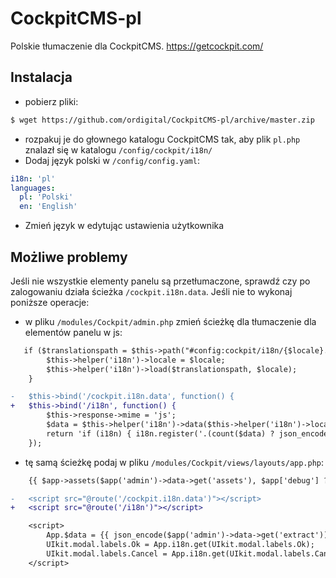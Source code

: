 # CockpitCMS-pl
Polskie tłumaczenie dla CockpitCMS.
https://getcockpit.com/

## Instalacja
- pobierz pliki:
```bash
$ wget https://github.com/ordigital/CockpitCMS-pl/archive/master.zip
```
- rozpakuj je do głownego katalogu CockpitCMS tak, aby plik `pl.php` znalazł się w katalogu `/config/cockpit/i18n/`
- Dodaj język polski w `/config/config.yaml`:
```yaml
i18n: 'pl'
languages:
  pl: 'Polski'
  en: 'English'
```
- Zmień język w edytując ustawienia użytkownika

## Możliwe problemy
Jeśli nie wszystkie elementy panelu są przetłumaczone, sprawdź czy po zalogowaniu działa ścieżka `/cockpit.i18n.data`. Jeśli nie to wykonaj poniższe operacje:
- w pliku `/modules/Cockpit/admin.php` zmień ścieżkę dla tłumaczenie dla elementów panelu w js:
```diff
   if ($translationspath = $this->path("#config:cockpit/i18n/{$locale}.php")) {
        $this->helper('i18n')->locale = $locale;
        $this->helper('i18n')->load($translationspath, $locale);
    }

-   $this->bind('/cockpit.i18n.data', function() {
+   $this->bind('/i18n', function() {
        $this->response->mime = 'js';
        $data = $this->helper('i18n')->data($this->helper('i18n')->locale);
        return 'if (i18n) { i18n.register('.(count($data) ? json_encode($data):'{}').'); }';
    });
```
- tę samą ścieżkę podaj w pliku `/modules/Cockpit/views/layouts/app.php`:
```diff
    {{ $app->assets($app('admin')->data->get('assets'), $app['debug'] ? time() : $app['cockpit/version']) }}

-   <script src="@route('/cockpit.i18n.data')"></script>
+   <script src="@route('/i18n')"></script>

    <script>
        App.$data = {{ json_encode($app('admin')->data->get('extract')) }};
        UIkit.modal.labels.Ok = App.i18n.get(UIkit.modal.labels.Ok);
        UIkit.modal.labels.Cancel = App.i18n.get(UIkit.modal.labels.Cancel);
    </script>
```
